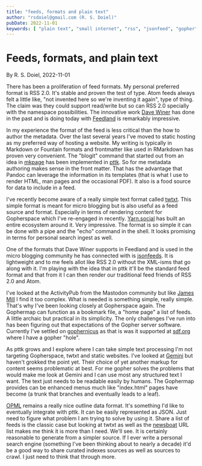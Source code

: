 ```yaml
---
title: "feeds, formats and plain text"
author: "rsdoiel@gmail.com (R. S. Doiel)"
pubDate: 2022-11-01
keywords: [ "plain text", "small internet", "rss", "jsonfeed", "gopher" ]
---
```


Feeds, formats, and plain text
==============================

By R. S. Doiel, 2022-11-01

There has been a proliferation of feed formats. My personal preferred format is RSS 2.0. It's stable and proven the test of type. Atom feeds always felt a little like, "not invented here so we're inventing it again", type of thing. The claim was they could support read/write but so can RSS 2.0 specially with the namespace possibilities. The innovative work [Dave Winer](https://scripting.com) has done in the past and is doing today with [Feedland](https://feedland.org) is remarkably impressive.

In my experience the format of the feed is less critical than the how to author the metadata.  Over the last several years I've moved to static hosting as my preferred way of hosting a website. My writing is typically in Markdown or Fountain formats and frontmatter like used in RMarkdown has proven very convenient. The "blogit" command that started out from an idea in [mkpage](https://github.com/caltechlibrary/mkpage "Make Page, a Pandoc preprocessor and tool set") has been implemented in [pttk](https://github.com/rsdoiel/pttk "Plain Text Toolkit"). So for me metadata authoring makes sense in the front matter. That has the advantage that Pandoc can leverage the information in its templates (that is what I use to render HTML, man pages and the occasional PDF). It also is a food source for data to include in a feed.

I've recently become aware of a really simple text format called [twtxt](https://twtxt.readthedocs.io/en/latest/). This simple format is meant for micro blogging but is also useful as a feed source and format. Especially in terms of rendering content for Gopherspace which I've re-engaged in recently. [Yarn.social](https://yarn.social) has built an entire ecosystem around it. Very impressive. The format is so simple it can be done with a pipe and the "echo" command in the shell.  It looks promising in terms for personal search ingest as well.

One of the formats that Dave Winer supports in Feedland and is used in the micro blogging community he has connected with is [jsonfeeds](https://www.jsonfeed.org/). It is lightweight and to me feels allot like RSS 2.0 without the XML-isms that go along with it.  I'm playing with the idea that in pttk it'll be the standard feed format and that from it I can then render our traditional feed friends of RSS 2.0 and Atom.

I've looked at the ActivityPub from the Mastodon community but like [James Mill](https://prologic.github.io/prologic/ "aka prologic") I find it too complex. What is needed is something simple, really simple.  That's why I've been looking closely at Gopherspace again. The Gophermap can function as a bookmark file, a "home page" a list of feeds. A little archaic but practical in its simplicity. The only challenges I've run into has been figuring out that expectations of the Gopher server software. Currently I've settled on [gophernicus](https://gophernicus.org) as that is was it supported at [sdf.org](https://sdf.org) where I have a gopher "hole".

As pttk grows and I explore where I can take simple text processing I'm not targeting Gopherspace, twtxt and static websites. I've looked at [Gemini](https://gemini.circumlunar.space/docs/specification.gmi) but haven't grokked the point yet.  Their choice of yet another markup for content seems problematic at best. For me gopher solves the problems that would make me look at Gemini and I can use most any structured text I want. The text just needs to be readable easily by humans. The Gophermap provides can be enhanced menus much like "index.html" pages have become (a trunk that branches and eventually leads to a leaf). 

[OPML](http://home.opml.org/) remains a really nice outline data format.  It's something I'd like to eventually integrate with pttk. It can be easily represented as JSON. Just need to figure what problem I am trying to solve by using it.  Share a list of feeds is the classic case but looking at twtxt as well as the [newsboat](https://newsboat.org/) URL list makes me think it is more than I need. We'll see.  It is certainly reasonable to generate from a simpler source. If I ever write a personal search engine (something I've been thinking about to nearly a decade) it'd be a good way to share curated indexes sources as well as sources to crawl.  I just need to think that through more.


